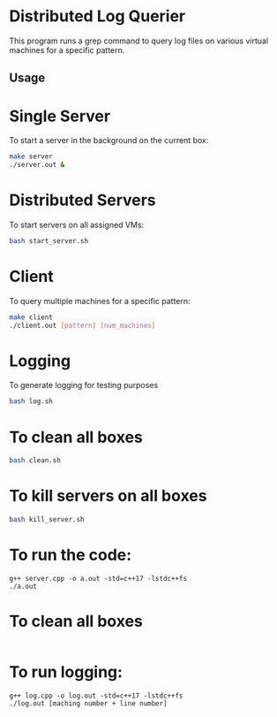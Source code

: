 # Distributed Log Querier

This program runs a grep command to query log files on various virtual machines for a specific pattern.

## Usage

# Single Server
To start a server in the background on the current box:
```bash
make server
./server.out &
```
# Distributed Servers
To start servers on all assigned VMs:
```bash
bash start_server.sh
```
# Client
To query multiple machines for a specific pattern:
```bash
make client
./client.out [pattern] [num_machines]
```
# Logging
To generate logging for testing purposes
```bash
bash log.sh
```
# To clean all boxes
```bash
bash clean.sh
```
# To kill servers on all boxes
```bash
bash kill_server.sh
```
# To run the code:
```
g++ server.cpp -o a.out -std=c++17 -lstdc++fs
./a.out
```
# To clean all boxes
```

```
# To run logging:
```
g++ log.cpp -o log.out -std=c++17 -lstdc++fs
./log.out [maching number + line number]
```
